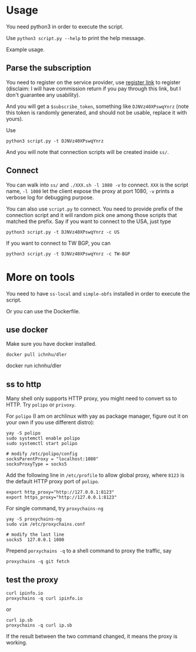 
# Usage

You need python3 in order to execute the script.

Use `python3 script.py --help` to print the help message.

Example usage.

## Parse the subscription

You need to register on the service provider, use [register link](https://dler.best/auth/register?affid=64191) to register (disclaim: I will have commission return if you pay through this link, but I don't guarantee any usability).

And you will get a `$subscribe_token`, something like `DJNVz40XPswqYnrz` (note this token is randomly generated, and should not be usable, replace it with yours).

Use

```
python3 script.py -t DJNVz40XPswqYnrz
```

And you will note that connection scripts will be created inside `ss/`.

## Connect

You can walk into `ss/` and `./XXX.sh -l 1080 -v` to connect. `XXX` is the script name, `-l 1080` let the client expose the proxy at port 1080, `-v` prints a verbose log for debugging purpose.

You can also use `script.py` to connect. You need to provide prefix of the connection script and it will random pick one among those scripts that matched the prefix. Say if you want to connect to the USA, just type

```
python3 script.py -t DJNVz40XPswqYnrz -c US
```

If you want to connect to TW BGP, you can

```
python3 script.py -t DJNVz40XPswqYnrz -c TW-BGP
```

# More on tools

You need to have `ss-local` and `simple-obfs` installed in order to execute the script.

Or you can use the Dockerfile.

## use docker

Make sure you have docker installed.

```
docker pull ichnhu/dler
```

docker run ichnhu/dler 

## ss to http

Many shell only supports HTTP proxy, you might need to convert ss to HTTP. Try `polipo` or `privoxy`.

For `polipo` (I am on archlinux with yay as package manager, figure out it on your own if you use different distro):

```
yay -S polipo
sudo systemctl enable polipo
sudo systemctl start polipo

# modify /etc/polipo/config
socksParentProxy = "localhost:1080"
socksProxyType = socks5
```

Add the following line in `/etc/profile` to allow global proxy, where `8123` is the default HTTP proxy port of `polipo`.

```
export http_proxy="http://127.0.0.1:8123"
export https_proxy="http://127.0.0.1:8123"
```

For single command, try `proxychains-ng`

```
yay -S proxychains-ng
sudo vim /etc/proxychains.conf

# modify the last line
socks5  127.0.0.1 1080
```

Prepend `porxychains -q` to a shell command to proxy the traffic, say

```
proxychains -q git fetch
```

## test the proxy

```
curl ipinfo.io
proxychains -q curl ipinfo.io
```

or

```
curl ip.sb
proxychains -q curl ip.sb
```

If the result between the two command changed, it means the proxy is working.
